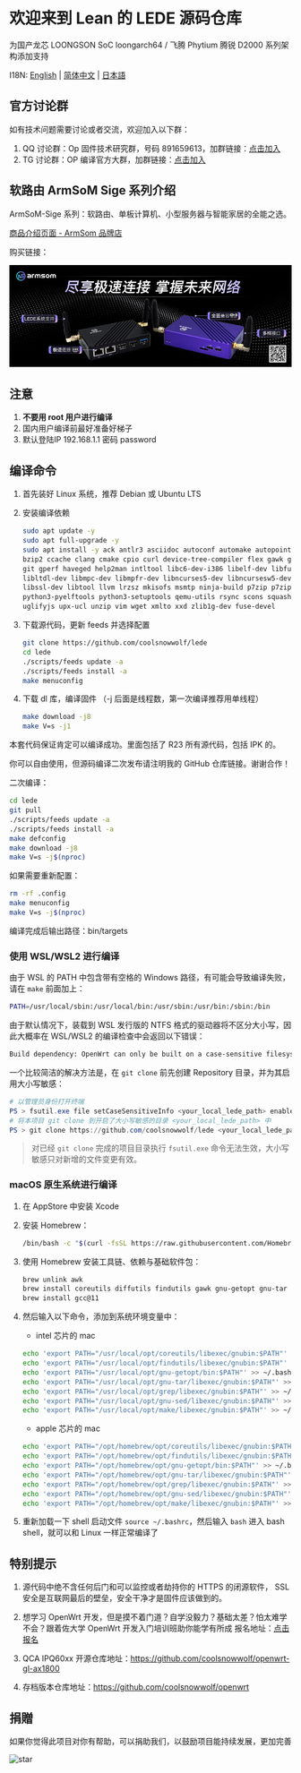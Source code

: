 # 欢迎来到 Lean 的 LEDE 源码仓库

为国产龙芯 LOONGSON SoC loongarch64 / 飞腾 Phytium 腾锐 D2000 系列架构添加支持

I18N: [English](README_EN.md) | [简体中文](README.md) | [日本語](README_JA.md)

## 官方讨论群

如有技术问题需要讨论或者交流，欢迎加入以下群：

1. QQ 讨论群：Op 固件技术研究群，号码 891659613，加群链接：[点击加入](https://jq.qq.com/?_wv=1027&k=XL8SK5aC "Op固件技术研究群")
2. TG 讨论群：OP 编译官方大群，加群链接：[点击加入](https://t.me/JhKgAA6Hx1 "OP 编译官方大群")

## 软路由 ArmSoM Sige 系列介绍

ArmSoM-Sige 系列：软路由、单板计算机、小型服务器与智能家居的全能之选。

[商品介绍页面 - ArmSom 品牌店](https://shop518100695.taobao.com/)

购买链接：

[![sige1-zh](doc/sige-zh.jpg)](https://item.taobao.com/item.htm?id=721197662185)

## 注意

1. **不要用 root 用户进行编译**
2. 国内用户编译前最好准备好梯子
3. 默认登陆IP 192.168.1.1 密码 password

## 编译命令

1. 首先装好 Linux 系统，推荐 Debian 或 Ubuntu LTS

2. 安装编译依赖

   ```bash
   sudo apt update -y
   sudo apt full-upgrade -y
   sudo apt install -y ack antlr3 asciidoc autoconf automake autopoint binutils bison build-essential \
   bzip2 ccache clang cmake cpio curl device-tree-compiler flex gawk gettext gcc-multilib g++-multilib \
   git gperf haveged help2man intltool libc6-dev-i386 libelf-dev libfuse-dev libglib2.0-dev libgmp3-dev \
   libltdl-dev libmpc-dev libmpfr-dev libncurses5-dev libncursesw5-dev libpython3-dev libreadline-dev \
   libssl-dev libtool llvm lrzsz mkisofs msmtp ninja-build p7zip p7zip-full patch pkgconf python3 \
   python3-pyelftools python3-setuptools qemu-utils rsync scons squashfs-tools subversion swig texinfo \
   uglifyjs upx-ucl unzip vim wget xmlto xxd zlib1g-dev fuse-devel
   ```

3. 下载源代码，更新 feeds 并选择配置

   ```bash
   git clone https://github.com/coolsnowwolf/lede
   cd lede
   ./scripts/feeds update -a
   ./scripts/feeds install -a
   make menuconfig
   ```

4. 下载 dl 库，编译固件
（-j 后面是线程数，第一次编译推荐用单线程）

   ```bash
   make download -j8
   make V=s -j1
   ```

本套代码保证肯定可以编译成功。里面包括了 R23 所有源代码，包括 IPK 的。

你可以自由使用，但源码编译二次发布请注明我的 GitHub 仓库链接。谢谢合作！

二次编译：

```bash
cd lede
git pull
./scripts/feeds update -a
./scripts/feeds install -a
make defconfig
make download -j8
make V=s -j$(nproc)
```

如果需要重新配置：

```bash
rm -rf .config
make menuconfig
make V=s -j$(nproc)
```

编译完成后输出路径：bin/targets

### 使用 WSL/WSL2 进行编译

由于 WSL 的 PATH 中包含带有空格的 Windows 路径，有可能会导致编译失败，请在 `make` 前面加上：

```bash
PATH=/usr/local/sbin:/usr/local/bin:/usr/sbin:/usr/bin:/sbin:/bin
```

由于默认情况下，装载到 WSL 发行版的 NTFS 格式的驱动器将不区分大小写，因此大概率在 WSL/WSL2 的编译检查中会返回以下错误：

```txt
Build dependency: OpenWrt can only be built on a case-sensitive filesystem
```

一个比较简洁的解决方法是，在 `git clone` 前先创建 Repository 目录，并为其启用大小写敏感：

```powershell
# 以管理员身份打开终端
PS > fsutil.exe file setCaseSensitiveInfo <your_local_lede_path> enable
# 将本项目 git clone 到开启了大小写敏感的目录 <your_local_lede_path> 中
PS > git clone https://github.com/coolsnowwolf/lede <your_local_lede_path>
```

> 对已经 `git clone` 完成的项目目录执行 `fsutil.exe` 命令无法生效，大小写敏感只对新增的文件变更有效。

### macOS 原生系统进行编译

1. 在 AppStore 中安装 Xcode

2. 安装 Homebrew：

   ```bash
   /bin/bash -c "$(curl -fsSL https://raw.githubusercontent.com/Homebrew/install/HEAD/install.sh)"
   ```

3. 使用 Homebrew 安装工具链、依赖与基础软件包：

   ```bash
   brew unlink awk
   brew install coreutils diffutils findutils gawk gnu-getopt gnu-tar grep make ncurses pkg-config wget quilt xz
   brew install gcc@11
   ```

4. 然后输入以下命令，添加到系统环境变量中：

   - intel 芯片的 mac

   ```bash
   echo 'export PATH="/usr/local/opt/coreutils/libexec/gnubin:$PATH"' >> ~/.bashrc
   echo 'export PATH="/usr/local/opt/findutils/libexec/gnubin:$PATH"' >> ~/.bashrc
   echo 'export PATH="/usr/local/opt/gnu-getopt/bin:$PATH"' >> ~/.bashrc
   echo 'export PATH="/usr/local/opt/gnu-tar/libexec/gnubin:$PATH"' >> ~/.bashrc
   echo 'export PATH="/usr/local/opt/grep/libexec/gnubin:$PATH"' >> ~/.bashrc
   echo 'export PATH="/usr/local/opt/gnu-sed/libexec/gnubin:$PATH"' >> ~/.bashrc
   echo 'export PATH="/usr/local/opt/make/libexec/gnubin:$PATH"' >> ~/.bashrc
   ```

   - apple 芯片的 mac

   ```zsh
   echo 'export PATH="/opt/homebrew/opt/coreutils/libexec/gnubin:$PATH"' >> ~/.bashrc
   echo 'export PATH="/opt/homebrew/opt/findutils/libexec/gnubin:$PATH"' >> ~/.bashrc
   echo 'export PATH="/opt/homebrew/opt/gnu-getopt/bin:$PATH"' >> ~/.bashrc
   echo 'export PATH="/opt/homebrew/opt/gnu-tar/libexec/gnubin:$PATH"' >> ~/.bashrc
   echo 'export PATH="/opt/homebrew/opt/grep/libexec/gnubin:$PATH"' >> ~/.bashrc
   echo 'export PATH="/opt/homebrew/opt/gnu-sed/libexec/gnubin:$PATH"' >> ~/.bashrc
   echo 'export PATH="/opt/homebrew/opt/make/libexec/gnubin:$PATH"' >> ~/.bashrc
   ```

5. 重新加载一下 shell 启动文件 `source ~/.bashrc`，然后输入 `bash` 进入 bash shell，就可以和 Linux 一样正常编译了

## 特别提示

1. 源代码中绝不含任何后门和可以监控或者劫持你的 HTTPS 的闭源软件， SSL 安全是互联网最后的壁垒，安全干净才是固件应该做到的。

2. 想学习 OpenWrt 开发，但是摸不着门道？自学没毅力？基础太差？怕太难学不会？跟着佐大学 OpenWrt 开发入门培训班助你能学有所成
报名地址：[点击报名](http://forgotfun.org/2018/04/openwrt-training-2018.html "报名")

3. QCA IPQ60xx 开源仓库地址：<https://github.com/coolsnowwolf/openwrt-gl-ax1800>

4. 存档版本仓库地址：<https://github.com/coolsnowwolf/openwrt>

## 捐贈

如果你觉得此项目对你有帮助，可以捐助我们，以鼓励项目能持续发展，更加完善

 ![star](doc/star.png)
